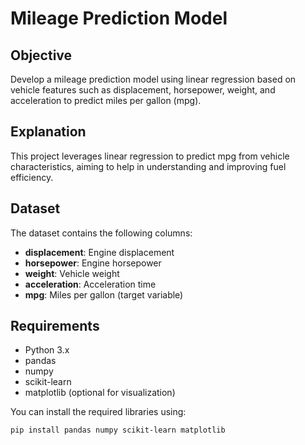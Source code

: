 # Mileage Prediction Model

## Objective
Develop a mileage prediction model using linear regression based on vehicle features such as displacement, horsepower, weight, and acceleration to predict miles per gallon (mpg).

## Explanation
This project leverages linear regression to predict mpg from vehicle characteristics, aiming to help in understanding and improving fuel efficiency.

## Dataset
The dataset contains the following columns:
- **displacement**: Engine displacement
- **horsepower**: Engine horsepower
- **weight**: Vehicle weight
- **acceleration**: Acceleration time
- **mpg**: Miles per gallon (target variable)

## Requirements
- Python 3.x
- pandas
- numpy
- scikit-learn
- matplotlib (optional for visualization)

You can install the required libraries using:
```bash
pip install pandas numpy scikit-learn matplotlib
